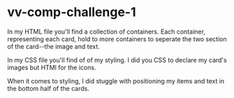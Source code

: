 # vv-comp-challenge-1


In my HTML file you'll find a collection of containers. Each container, representing each card, hold to more containers to seperate the two section of the card--the image and text. 


In my CSS file you'll find of of my styling. I did you CSS to declare my card's images but HTMl for the icons.

When it comes to styling, I did stuggle with positioning my items and text in the bottom half of the cards.